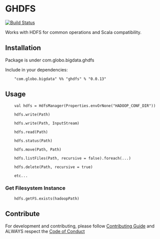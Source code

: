 # GHDFS
[![Build Status](https://travis-ci.com/globocom/ghdfs.svg?branch=master)](https://travis-ci.com/globocom/ghdfs)

Works with HDFS for common operations and Scala compatibility.

## Installation

Package is under com.globo.bigdata.ghdfs

Include in your dependencies:

```
    "com.globo.bigdata" %% "ghdfs" % "0.0.13"
```

## Usage

```
    val hdfs = HdfsManager(Properties.envOrNone("HADOOP_CONF_DIR"))
    
    hdfs.write(Path)
    
    hdfs.write(Path, InputStream)

    hdfs.read(Path)
    
    hdfs.status(Path)
    
    hdfs.move(Path, Path)
    
    hdfs.listFiles(Path, recursive = false).foreach(...)
    
    hdfs.delete(Path, recursive = true)

    etc...
```

### Get Filesystem Instance

```
    hdfs.getFS.exists(hadoopPath)
```

## Contribute

For development and contributing, please follow [Contributing Guide](https://github.com/globocom/ghdfs/blob/master/CONTRIBUTING.md) and ALWAYS respect the [Code of Conduct](https://github.com/globocom/ghdfs/blob/master/CODE_OF_CONDUCT.md)
